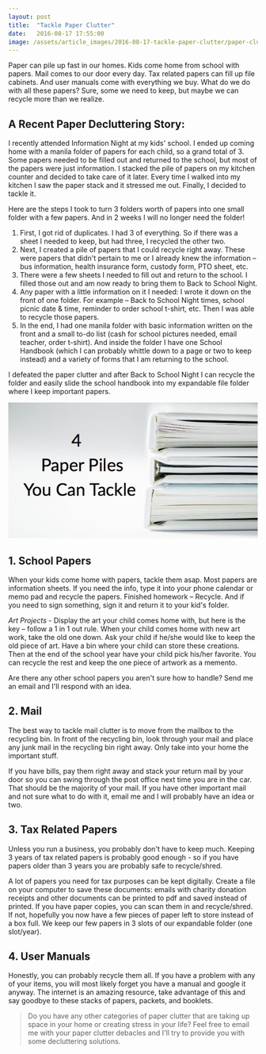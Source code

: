 ```yaml
---
layout: post
title:  "Tackle Paper Clutter"
date:   2016-08-17 17:55:00
image: /assets/article_images/2016-08-17-tackle-paper-clutter/paper-clutter.jpg
---
```


Paper can pile up fast in our homes. Kids come home from school with papers. Mail comes to our door every day. Tax related papers can fill up file cabinets. And user manuals come with everything we buy. What do we do with all these papers? Sure, some we need to keep, but maybe we can recycle more than we realize.

## A Recent Paper Decluttering Story: ##

I recently attended Information Night at my kids' school. I ended up coming home with a manila folder of papers for each child, so a grand total of 3. Some papers needed to be filled out and returned to the school, but most of the papers were just information. I stacked the pile of papers on my kitchen counter and decided to take care of it later. Every time I walked into my kitchen I saw the paper stack and it stressed me out. Finally, I decided to tackle it.

Here are the steps I took to turn 3 folders worth of papers into one small folder with a few papers. And in 2 weeks I will no longer need the folder!

1. First, I got rid of duplicates. I had 3 of everything. So if there was a sheet I needed to keep, but had three, I recycled the other two.
2. Next, I created a pile of papers that I could recycle right away. These were papers that didn't pertain to me or I already knew the information – bus information, health insurance form, custody form, PTO sheet, etc.
3. There were a few sheets I needed to fill out and return to the school. I filled those out and am now ready to bring them to Back to School Night.
4. Any paper with a little information on it I needed: I wrote it down on the front of one folder. For example – Back to School Night times, school picnic date & time, reminder to order school t-shirt, etc. Then I was able to recycle those papers.
5. In the end, I had one manila folder with basic information written on the front and a small to-do list (cash for school pictures needed, email teacher, order t-shirt). And inside the folder I have one School Handbook (which I can probably whittle down to a page or two to keep instead) and a variety of forms that I am returning to the school.

I defeated the paper clutter and after Back to School Night I can recycle the folder and easily slide the school handbook into my expandable file folder where I keep important papers.

![4 Paper Piles You Can Tackle][paper-piles]

## 1. School Papers ##

When your kids come home with papers, tackle them asap. Most papers are information sheets. If you need the info, type it into your phone calendar or memo pad and recycle the papers. Finished homework – Recycle. And if you need to sign something, sign it and return it to your kid's folder.

_Art Projects_ - Display the art your child comes home with, but here is the key – follow a 1 in 1 out rule. When your child comes home with new art work, take the old one down. Ask your child if he/she would like to keep the old piece of art. Have a bin where your child can store these creations. Then at the end of the school year have your child pick his/her favorite. You can recycle the rest and keep the one piece of  artwork as a memento.

Are there any other school papers you aren't sure how to handle? Send me an email and I'll respond with an idea.

## 2. Mail ##

The best way to tackle mail clutter is to move from the mailbox to the recycling bin. In front of the recycling bin, look through your mail and place any junk mail in the recycling bin right away. Only take into your home the important stuff.

If you have bills, pay them right away and stack your return mail by your door so you can swing through the post office next time you are in the car. That should be the majority of your mail. If you have other important mail and not sure what to do with it, email me and I will probably have an idea or two.

## 3. Tax Related Papers ##

Unless you run a business, you probably don't have to keep much. Keeping 3 years of tax related papers is probably good enough - so if you have papers older than 3 years you are probably safe to recycle/shred.

A lot of papers you need for tax purposes can be kept digitally. Create a file on your computer to save these documents: emails with charity donation receipts and other documents can be printed to pdf and saved instead of printed. If you have paper copies, you can scan them in and recycle/shred. If not, hopefully you now have a few pieces of paper left to store instead of a box full. We keep our few papers in 3 slots of our expandable folder (one slot/year).

## 4. User Manuals ##

Honestly, you can probably recycle them all. If you have a problem with any of your items, you will most likely forget you have a manual and google it anyway. The internet is an amazing resource, take advantage of this and say goodbye to these stacks of papers, packets, and booklets.

> Do you have any other categories of paper clutter that are taking up space in your home or creating stress in your life? Feel free to email me with your paper clutter debacles and I'll try to provide you with some decluttering solutions.

[paper-piles]: /assets/article_images/2016-08-17-tackle-paper-clutter/paper-piles-tackle.jpg
